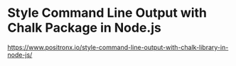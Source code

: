 # Style Command Line Output with Chalk Package in Node.js

https://www.positronx.io/style-command-line-output-with-chalk-library-in-node-js/
